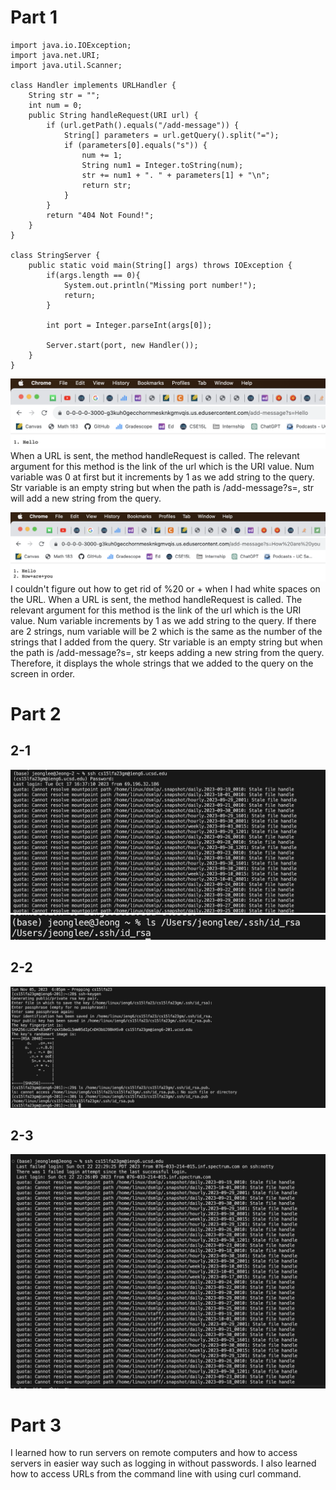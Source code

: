 # Part 1

```
import java.io.IOException;
import java.net.URI;
import java.util.Scanner;

class Handler implements URLHandler {
    String str = "";
    int num = 0;
    public String handleRequest(URI url) {
        if (url.getPath().equals("/add-message")) {
            String[] parameters = url.getQuery().split("=");
            if (parameters[0].equals("s")) {
                num += 1;
                String num1 = Integer.toString(num);
                str += num1 + ". " + parameters[1] + "\n";
                return str;
            }
        }
        return "404 Not Found!";
    }
}

class StringServer {
    public static void main(String[] args) throws IOException {
        if(args.length == 0){
            System.out.println("Missing port number!");
            return;
        }

        int port = Integer.parseInt(args[0]);

        Server.start(port, new Handler());
    }
}
```

![Image](labreport2-1-2.png)
When a URL is sent, the method handleRequest is called. The relevant argument for this method is the link of the url which is the URI value. Num variable was 0 at first but it increments by 1 as we add string to the query. Str variable is an empty string but when the path is /add-message?s=<string>, str will add a new string from the query.


![Image](labreport2-1-1.png)
I couldn't figure out how to get rid of %20 or + when I had white spaces on the URL. When a URL is sent, the method handleRequest is called. The relevant argument for this method is the link of the url which is the URI value. Num variable increments by 1 as we add string to the query. If there are 2 strings, num variable will be 2 which is the same as the number of the strings that I added from the query. Str variable is an empty string but when the path is /add-message?s=<string>, str keeps adding a new string from the query. Therefore, it displays the whole strings that we added to the query on the screen in order.

# Part 2
  ## 2-1
  ![Image](2-1.png)\
  ![Image](2-1-1.png)
  ## 2-2
  ![Image](labreport2-2-2.png)
  ## 2-3
  ![Image](2-3.png)

# Part 3
I learned how to run servers on remote computers and how to access servers in easier way such as logging in without passwords. I also learned how to access URLs from the command line with using curl command. 

